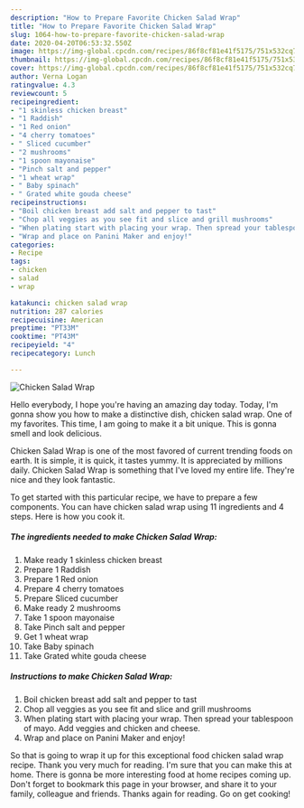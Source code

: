 ```yaml
---
description: "How to Prepare Favorite Chicken Salad Wrap"
title: "How to Prepare Favorite Chicken Salad Wrap"
slug: 1064-how-to-prepare-favorite-chicken-salad-wrap
date: 2020-04-20T06:53:32.550Z
image: https://img-global.cpcdn.com/recipes/86f8cf81e41f5175/751x532cq70/chicken-salad-wrap-recipe-main-photo.jpg
thumbnail: https://img-global.cpcdn.com/recipes/86f8cf81e41f5175/751x532cq70/chicken-salad-wrap-recipe-main-photo.jpg
cover: https://img-global.cpcdn.com/recipes/86f8cf81e41f5175/751x532cq70/chicken-salad-wrap-recipe-main-photo.jpg
author: Verna Logan
ratingvalue: 4.3
reviewcount: 5
recipeingredient:
- "1 skinless chicken breast"
- "1 Raddish"
- "1 Red onion"
- "4 cherry tomatoes"
- " Sliced cucumber"
- "2 mushrooms"
- "1 spoon mayonaise"
- "Pinch salt and pepper"
- "1 wheat wrap"
- " Baby spinach"
- " Grated white gouda cheese"
recipeinstructions:
- "Boil chicken breast add salt and pepper to tast"
- "Chop all veggies as you see fit and slice and grill mushrooms"
- "When plating start with placing your wrap. Then spread your tablespoon of mayo. Add veggies and chicken and cheese."
- "Wrap and place on Panini Maker and enjoy!"
categories:
- Recipe
tags:
- chicken
- salad
- wrap

katakunci: chicken salad wrap 
nutrition: 287 calories
recipecuisine: American
preptime: "PT33M"
cooktime: "PT43M"
recipeyield: "4"
recipecategory: Lunch

---
```



![Chicken Salad Wrap](https://img-global.cpcdn.com/recipes/86f8cf81e41f5175/751x532cq70/chicken-salad-wrap-recipe-main-photo.jpg)

Hello everybody, I hope you're having an amazing day today. Today, I'm gonna show you how to make a distinctive dish, chicken salad wrap. One of my favorites. This time, I am going to make it a bit unique. This is gonna smell and look delicious.



Chicken Salad Wrap is one of the most favored of current trending foods on earth. It is simple, it is quick, it tastes yummy. It is appreciated by millions daily. Chicken Salad Wrap is something that I've loved my entire life. They're nice and they look fantastic.


To get started with this particular recipe, we have to prepare a few components. You can have chicken salad wrap using 11 ingredients and 4 steps. Here is how you cook it.

<!--inarticleads1-->

##### The ingredients needed to make Chicken Salad Wrap:

1. Make ready 1 skinless chicken breast
1. Prepare 1 Raddish
1. Prepare 1 Red onion
1. Prepare 4 cherry tomatoes
1. Prepare  Sliced cucumber
1. Make ready 2 mushrooms
1. Take 1 spoon mayonaise
1. Take Pinch salt and pepper
1. Get 1 wheat wrap
1. Take  Baby spinach
1. Take  Grated white gouda cheese




<!--inarticleads2-->

##### Instructions to make Chicken Salad Wrap:

1. Boil chicken breast add salt and pepper to tast
1. Chop all veggies as you see fit and slice and grill mushrooms
1. When plating start with placing your wrap. Then spread your tablespoon of mayo. Add veggies and chicken and cheese.
1. Wrap and place on Panini Maker and enjoy!




So that is going to wrap it up for this exceptional food chicken salad wrap recipe. Thank you very much for reading. I'm sure that you can make this at home. There is gonna be more interesting food at home recipes coming up. Don't forget to bookmark this page in your browser, and share it to your family, colleague and friends. Thanks again for reading. Go on get cooking!
